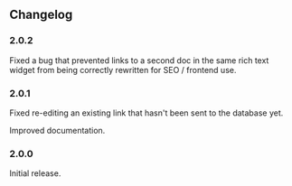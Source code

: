 ## Changelog

### 2.0.2

Fixed a bug that prevented links to a second doc in the same rich text widget from being correctly rewritten for SEO / frontend use.

### 2.0.1

Fixed re-editing an existing link that hasn't been sent to the database yet.

Improved documentation.

### 2.0.0

Initial release.
